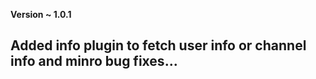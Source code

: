 <h align="center"> <b>Version ~ 1.0.1</b> </h>

## Added info plugin to fetch user info or channel info and minro bug fixes...
